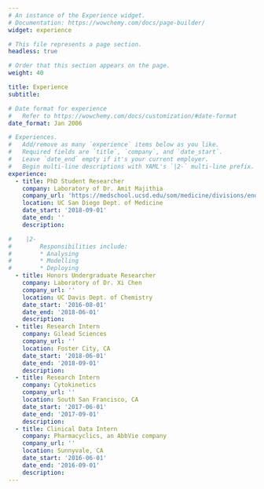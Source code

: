 ```yaml
---
# An instance of the Experience widget.
# Documentation: https://wowchemy.com/docs/page-builder/
widget: experience

# This file represents a page section.
headless: true

# Order that this section appears on the page.
weight: 40

title: Experience
subtitle:

# Date format for experience
#   Refer to https://wowchemy.com/docs/customization/#date-format
date_format: Jan 2006

# Experiences.
#   Add/remove as many `experience` items below as you like.
#   Required fields are `title`, `company`, and `date_start`.
#   Leave `date_end` empty if it's your current employer.
#   Begin multi-line descriptions with YAML's `|2-` multi-line prefix.
experience:
  - title: PhD Student Researcher
    company: Laboratory of Dr. Amit Majithia 
    company_url: 'https://medschool.ucsd.edu/som/medicine/divisions/endocrinology/research/labs/majithia/pages/default.aspx'
    location: UC San Diego Dept. of Medicine
    date_start: '2018-09-01'
    date_end: ''
    description: 

#    |2-
#        Responsibilities include:       
#        * Analysing
#        * Modelling
#        * Deploying
  - title: Honors Undergraduate Researcher
    company: Laboratory of Dr. Xi Chen
    company_url: ''
    location: UC Davis Dept. of Chemistry
    date_start: '2016-08-01'
    date_end: '2018-06-01'
    description:     
  - title: Research Intern
    company: Gilead Sciences
    company_url: ''
    location: Foster City, CA
    date_start: '2018-06-01'
    date_end: '2018-09-01'
    description:   
  - title: Research Intern
    company: Cytokinetics
    company_url: ''
    location: South San Francisco, CA
    date_start: '2017-06-01'
    date_end: '2017-09-01'
    description:
  - title: Clinical Data Intern
    company: Pharmacyclics, an AbbVie company
    company_url: ''
    location: Sunnyvale, CA
    date_start: '2016-06-01'
    date_end: '2016-09-01'
    description: 
---
```


